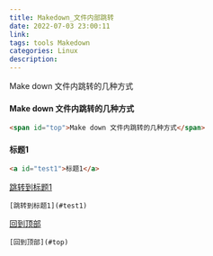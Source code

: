 ```yaml
---
title: Makedown_文件内部跳转
date: 2022-07-03 23:00:11
link:
tags: tools Makedown
categories: Linux
description:
---
```


Make down 文件内跳转的几种方式





#### <span id="top">Make down 文件内跳转的几种方式</span>

```html
<span id="top">Make down 文件内跳转的几种方式</span>
```





#### <a id="test1">标题1</a>

```html
<a id="test1">标题1</a>
```





























[跳转到标题1](#test1)

```
[跳转到标题1](#test1)
```



[回到顶部](#top)

```
[回到顶部](#top)
```







